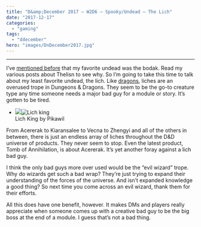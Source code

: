 ```yaml
---
title: "D&amp;December 2017 – W2D6 – Spooky/Undead – The Lich"
date: "2017-12-17"
categories: 
  - "gaming"
tags: 
  - "ddecember"
hero: "images/DnDecember2017.jpg"
---
```


* * *

I’ve [mentioned before](https://gaming.barretblake.com/2017/10/29/the-d-d-30-day-challenge-day-15/) that my favorite undead was the bodak. Read my various posts about Thelisn to see why. So I’m going to take this time to talk about my least favorite undead, the lich. Like [dragons](https://gaming.barretblake.com/2017/12/12/dndecember-w2d2/), liches are an overused trope in Dungeons & Dragons. They seem to be the go-to creature type any time someone needs a major bad guy for a module or story. It’s gotten to be tired.

- ![](images/Montreal_Comiccon_2015_-_Lich_King_18855871454-683x1024.jpg)![Lich king](images/Montreal_Comiccon_2015_-_Lich_King_18855871454.jpg)  
    Lich King by Pikawil

From Acererak to Kiaransalee to Vecna to Zhengyi and all of the others in between, there is just an endless array of liches throughout the D&D universe of products. They never seem to stop. Even the latest product, Tomb of Annihilation, is about Acererak. It’s yet another foray against a lich bad guy.

I think the only bad guys more over used would be the “evil wizard” trope. Why do wizards get such a bad wrap? They’re just trying to expand their understanding of the forces of the universe. And isn’t expanded knowledge a good thing? So next time you come across an evil wizard, thank them for their efforts.

All this does have one benefit, however. It makes DMs and players really appreciate when someone comes up with a creative bad guy to be the big boss at the end of a module. I guess that’s not a bad thing.
